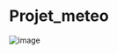 # Projet_meteo

![image](https://github.com/Trylllu/Projet_meteo/assets/123357665/f1b25872-fca0-4665-bf5d-c5c792cb77af)

